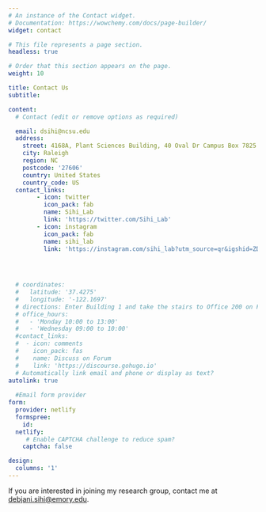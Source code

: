 ```yaml
---
# An instance of the Contact widget.
# Documentation: https://wowchemy.com/docs/page-builder/
widget: contact

# This file represents a page section.
headless: true

# Order that this section appears on the page.
weight: 10

title: Contact Us
subtitle:

content:
  # Contact (edit or remove options as required)

  email: dsihi@ncsu.edu
  address:
    street: 4168A, Plant Sciences Building, 40 Oval Dr Campus Box 7825 
    city: Raleigh
    region: NC
    postcode: '27606'
    country: United States
    country_code: US
  contact_links:
        - icon: twitter
          icon_pack: fab
          name: Sihi_Lab
          link: 'https://twitter.com/Sihi_Lab'
        - icon: instagram
          icon_pack: fab
          name: sihi_lab
          link: 'https://instagram.com/sihi_lab?utm_source=qr&igshid=ZDc4ODBmNjlmNQ%3D%3D'


   
    
  # coordinates:
  #   latitude: '37.4275'
  #   longitude: '-122.1697'
  # directions: Enter Building 1 and take the stairs to Office 200 on Floor 2
  # office_hours:
  #   - 'Monday 10:00 to 13:00'
  #   - 'Wednesday 09:00 to 10:00'
  #contact_links:
  #  - icon: comments
  #    icon_pack: fas
  #    name: Discuss on Forum
  #    link: 'https://discourse.gohugo.io'
  # Automatically link email and phone or display as text?
autolink: true
  
  #Email form provider
form:
  provider: netlify
  formspree:
    id:
  netlify:
     # Enable CAPTCHA challenge to reduce spam?
    captcha: false

design:
  columns: '1'
---
```



If you are interested in joining my research group, contact me at debjani.sihi@emory.edu.
